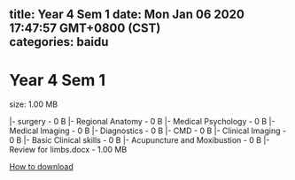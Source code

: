 
title: Year 4 Sem 1
date: Mon Jan 06 2020 17:47:57 GMT+0800 (CST)    
categories: baidu
---

# Year 4 Sem 1
size: 1.00 MB
 
 
|- surgery - 0 B
|- Regional Anatomy - 0 B
|- Medical Psychology - 0 B
|- Medical Imaging - 0 B
|- Diagnostics - 0 B
|- CMD - 0 B
|- Clinical Imaging - 0 B
|- Basic Clinical skills - 0 B
|- Acupuncture and Moxibustion - 0 B
|- Review for limbs.docx - 1.00 MB

[How to download](https://bpcam.bemobtrk.com/go/2ceec3aa-1ca2-46d6-b9ff-aaa5c184517c?jno=2732)